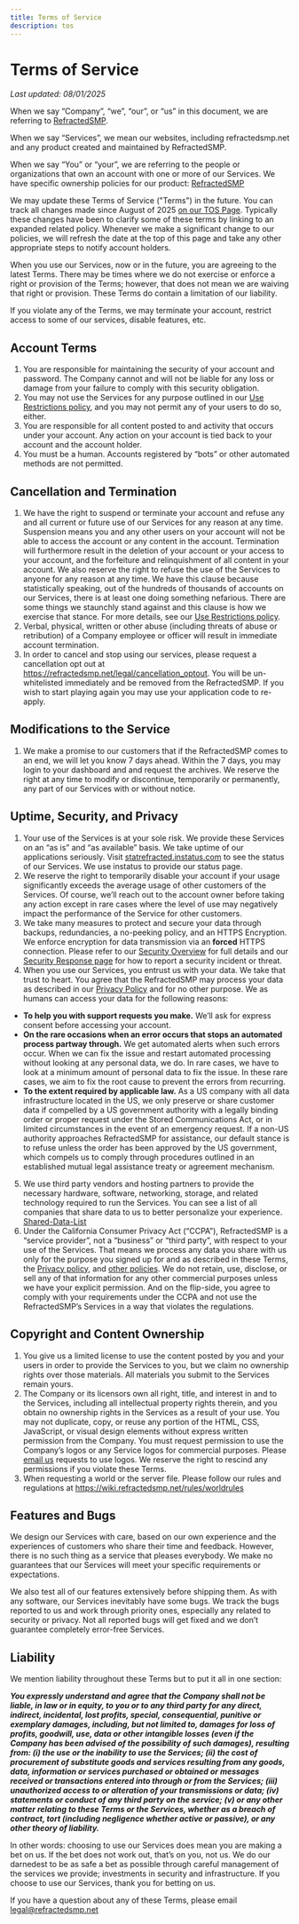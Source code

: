 ```yaml
---
title: Terms of Service
description: tos
---
```


# Terms of Service

*Last updated: 08/01/2025*

When we say “Company”, “we”, “our”, or “us” in this document, we are referring to [RefractedSMP](https://refractedsmp.net).

When we say “Services”, we mean our websites, including refractedsmp.net and any product created and maintained by RefractedSMP. 

When we say “You” or “your”, we are referring to the people or organizations that own an account with one or more of our Services. We have specific ownership policies for our product: [RefractedSMP](https://refractedsmp.net)

We may update these Terms of Service ("Terms") in the future. You can track all changes made since August of 2025 [on our TOS Page](https://refractedsmp.net/legal/terms). Typically these changes have been to clarify some of these terms by linking to an expanded related policy. Whenever we make a significant change to our policies, we will refresh the date at the top of this page and take any other appropriate steps to notify account holders.

When you use our Services, now or in the future, you are agreeing to the latest Terms. There may be times where we do not exercise or enforce a right or provision of the Terms; however, that does not mean we are waiving that right or provision. These Terms do contain a limitation of our liability.

If you violate any of the Terms, we may terminate your account, restrict access to some of our services, disable features, etc.

## Account Terms

1. You are responsible for maintaining the security of your account and password. The Company cannot and will not be liable for any loss or damage from your failure to comply with this security obligation.
2. You may not use the Services for any purpose outlined in our [Use Restrictions policy](https://refractedsmp.net/legal/restrictions), and you may not permit any of your users to do so, either.
3. You are responsible for all content posted to and activity that occurs under your account. Any action on your account is tied back to your account and the account holder.
4. You must be a human. Accounts registered by “bots” or other automated methods are not permitted.

## Cancellation and Termination

1. We have the right to suspend or terminate your account and refuse any and all current or future use of our Services for any reason at any time. Suspension means you and any other users on your account will not be able to access the account or any content in the account. Termination will furthermore result in the deletion of your account or your access to your account, and the forfeiture and relinquishment of all content in your account. We also reserve the right to refuse the use of the Services to anyone for any reason at any time. We have this clause because statistically speaking, out of the hundreds of thousands of accounts on our Services, there is at least one doing something nefarious. There are some things we staunchly stand against and this clause is how we exercise that stance. For more details, see our [Use Restrictions policy](https://refractedsmp.net/legal/restrictions).
2. Verbal, physical, written or other abuse (including threats of abuse or retribution) of a Company employee or officer will result in immediate account termination.
3. In order to cancel and stop using our services, please request a cancellation opt out at https://refractedsmp.net/legal/cancellation_optout. You will be un-whitelisted immediately and be removed from the RefractedSMP. If you wish to start playing again you may use your application code to re-apply.

## Modifications to the Service

1. We make a promise to our customers that if the RefractedSMP comes to an end, we will let you know 7 days ahead. Within the 7 days, you may login to your dashboard and and request the archives. We reserve the right at any time to modify or discontinue, temporarily or permanently, any part of our Services with or without notice.

## Uptime, Security, and Privacy

1. Your use of the Services is at your sole risk. We provide these Services on an “as is” and “as available” basis. We take uptime of our applications seriously. Visit [statrefracted.instatus.com](statrefracted.instatus.com) to see the status of our Services. We use instatus to provide our status page.
2. We reserve the right to temporarily disable your account if your usage significantly exceeds the average usage of other customers of the Services. Of course, we’ll reach out to the account owner before taking any action except in rare cases where the level of use may negatively impact the performance of the Service for other customers.
3. We take many measures to protect and secure your data through backups, redundancies, a no-peeking policy, and an HTTPS Encryption. We enforce encryption for data transmission via an **forced** HTTPS connection. Please refer to our [Security Overview](https://refractedsmp.net/legal/security) for full details and our [Security Response page](https://report.refractedsmp.net/security) for how to report a security incident or threat.
4. When you use our Services, you entrust us with your data. We take that trust to heart. You agree that the RefractedSMP may process your data as described in our [Privacy Policy](https://refractedsmp.net/legal/privacy) and for no other purpose. We as humans can access your data for the following reasons:
  - **To help you with support requests you make.** We’ll ask for express consent before accessing your account.
  - **On the rare occasions when an error occurs that stops an automated process partway through.** We get automated alerts when such errors occur. When we can fix the issue and restart automated processing without looking at any personal data, we do. In rare cases, we have to look at a minimum amount of personal data to fix the issue. In these rare cases, we aim to fix the root cause to prevent the errors from recurring.
  - **To the extent required by applicable law.** As a US company with all data infrastructure located in the US, we only preserve or share customer data if compelled by a US government authority with a legally binding order or proper request under the Stored Communications Act, or in limited circumstances in the event of an emergency request. If a non-US authority approaches RefractedSMP for assistance, our default stance is to refuse unless the order has been approved by the US government, which compels us to comply through procedures outlined in an established mutual legal assistance treaty or agreement mechanism.
    
5. We use third party vendors and hosting partners to provide the necessary hardware, software, networking, storage, and related technology required to run the Services. You can see a list of all companies that share data to us to better personalize your experience. [Shared-Data-List](https://refractedsmp.net/legal/data-sharing)
6. Under the California Consumer Privacy Act (“CCPA”), RefractedSMP is a “service provider”, not a “business” or “third party”, with respect to your use of the Services. That means we process any data you share with us only for the purpose you signed up for and as described in these Terms, the [Privacy policy](https://refractedsmp.net/legal/privacy), and [other policies](https://refractedsmp.net/legal/). We do not retain, use, disclose, or sell any of that information for any other commercial purposes unless we have your explicit permission. And on the flip-side, you agree to comply with your requirements under the CCPA and not use the RefractedSMP’s Services in a way that violates the regulations.
   
## Copyright and Content Ownership

1. You give us a limited license to use the content posted by you and your users in order to provide the Services to you, but we claim no ownership rights over those materials. All materials you submit to the Services remain yours.
2. The Company or its licensors own all right, title, and interest in and to the Services, including all intellectual property rights therein, and you obtain no ownership rights in the Services as a result of your use. You may not duplicate, copy, or reuse any portion of the HTML, CSS, JavaScript, or visual design elements without express written permission from the Company. You must request permission to use the Company’s logos or any Service logos for commercial purposes. Please [email us](legal@refractedsmp.net) requests to use logos. We reserve the right to rescind any permissions if you violate these Terms.
3. When requesting a world or the server file. Please follow our rules and regulations at https://wiki.refractedsmp.net/rules/worldrules

## Features and Bugs

We design our Services with care, based on our own experience and the experiences of customers who share their time and feedback. However, there is no such thing as a service that pleases everybody. We make no guarantees that our Services will meet your specific requirements or expectations.

We also test all of our features extensively before shipping them. As with any software, our Services inevitably have some bugs. We track the bugs reported to us and work through priority ones, especially any related to security or privacy. Not all reported bugs will get fixed and we don’t guarantee completely error-free Services.


## Liability

We mention liability throughout these Terms but to put it all in one section:

***You expressly understand and agree that the Company shall not be liable, in law or in equity, to you or to any third party for any direct, indirect, incidental, lost profits, special, consequential, punitive or exemplary damages, including, but not limited to, damages for loss of profits, goodwill, use, data or other intangible losses (even if the Company has been advised of the possibility of such damages), resulting from: (i) the use or the inability to use the Services; (ii) the cost of procurement of substitute goods and services resulting from any goods, data, information or services purchased or obtained or messages received or transactions entered into through or from the Services; (iii) unauthorized access to or alteration of your transmissions or data; (iv) statements or conduct of any third party on the service; (v) or any other matter relating to these Terms or the Services, whether as a breach of contract, tort (including negligence whether active or passive), or any other theory of liability.***

In other words: choosing to use our Services does mean you are making a bet on us. If the bet does not work out, that’s on you, not us. We do our darnedest to be as safe a bet as possible through careful management of the services we provide; investments in security and infrastructure. If you choose to use our Services, thank you for betting on us.

If you have a question about any of these Terms, please email legal@refractedsmp.net
